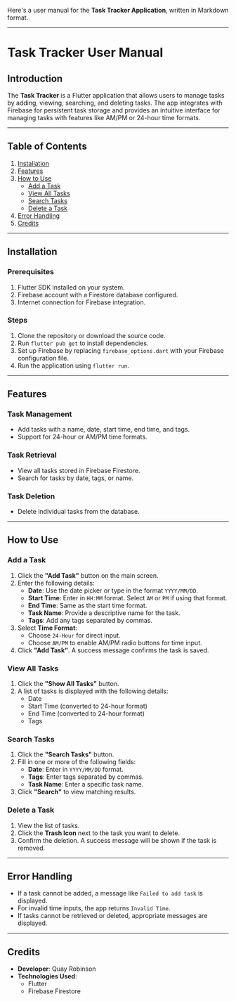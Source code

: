 Here's a user manual for the **Task Tracker Application**, written in Markdown format.

---

# **Task Tracker User Manual**

## **Introduction**
The **Task Tracker** is a Flutter application that allows users to manage tasks by adding, viewing, searching, and deleting tasks. The app integrates with Firebase for persistent task storage and provides an intuitive interface for managing tasks with features like AM/PM or 24-hour time formats.

---

## **Table of Contents**
1. [Installation](#installation)
2. [Features](#features)
3. [How to Use](#how-to-use)
   - [Add a Task](#add-a-task)
   - [View All Tasks](#view-all-tasks)
   - [Search Tasks](#search-tasks)
   - [Delete a Task](#delete-a-task)
4. [Error Handling](#error-handling)
5. [Credits](#credits)

---

## **Installation**

### **Prerequisites**
1. Flutter SDK installed on your system.
2. Firebase account with a Firestore database configured.
3. Internet connection for Firebase integration.

### **Steps**
1. Clone the repository or download the source code.
2. Run `flutter pub get` to install dependencies.
3. Set up Firebase by replacing `firebase_options.dart` with your Firebase configuration file.
4. Run the application using `flutter run`.

---

## **Features**

### **Task Management**
- Add tasks with a name, date, start time, end time, and tags.
- Support for 24-hour or AM/PM time formats.

### **Task Retrieval**
- View all tasks stored in Firebase Firestore.
- Search for tasks by date, tags, or name.

### **Task Deletion**
- Delete individual tasks from the database.

---

## **How to Use**

### **Add a Task**
1. Click the **"Add Task"** button on the main screen.
2. Enter the following details:
   - **Date**: Use the date picker or type in the format `YYYY/MM/DD`.
   - **Start Time**: Enter in `HH:MM` format. Select `AM` or `PM` if using that format.
   - **End Time**: Same as the start time format.
   - **Task Name**: Provide a descriptive name for the task.
   - **Tags**: Add any tags separated by commas.
3. Select **Time Format**:
   - Choose `24-Hour` for direct input.
   - Choose `AM/PM` to enable AM/PM radio buttons for time input.
4. Click **"Add Task"**. A success message confirms the task is saved.

### **View All Tasks**
1. Click the **"Show All Tasks"** button.
2. A list of tasks is displayed with the following details:
   - Date
   - Start Time (converted to 24-hour format)
   - End Time (converted to 24-hour format)
   - Tags

### **Search Tasks**
1. Click the **"Search Tasks"** button.
2. Fill in one or more of the following fields:
   - **Date**: Enter in `YYYY/MM/DD` format.
   - **Tags**: Enter tags separated by commas.
   - **Task Name**: Enter a specific task name.
3. Click **"Search"** to view matching results.

### **Delete a Task**
1. View the list of tasks.
2. Click the **Trash Icon** next to the task you want to delete.
3. Confirm the deletion. A success message will be shown if the task is removed.

---

## **Error Handling**
- If a task cannot be added, a message like `Failed to add task` is displayed.
- For invalid time inputs, the app returns `Invalid Time`.
- If tasks cannot be retrieved or deleted, appropriate messages are displayed.

---

## **Credits**
- **Developer**: Quay Robinson
- **Technologies Used**:
  - Flutter
  - Firebase Firestore
